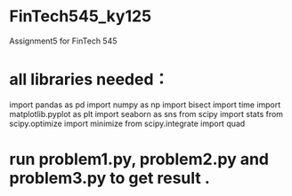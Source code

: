# FinTech545_ky125
Assignment5 for FinTech 545

# all libraries needed：
import pandas as pd
import numpy as np
import bisect
import time
import matplotlib.pyplot as plt
import seaborn as sns
from scipy import stats
from scipy.optimize import minimize
from scipy.integrate import quad

# run problem1.py, problem2.py and problem3.py to get result .
